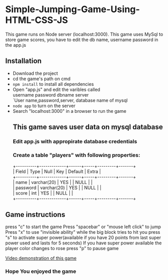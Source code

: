 # Simple-Jumping-Game-Using-HTML-CSS-JS
This game runs on Node server (localhost:3000).
This game uses MySql to store game scores, you have to edit the db name, username password in the app.js 

<h2>Installation</h2>
<ul>
<li>Download the project</li>
<li>cd the game's path on cmd</li>
<li><code>npm install</code> to install all dependencies</li>
<li>Open "app.js" and edit the varibles called <br>username password dbname server</br>`User name,password,server, database name of mysql</li>
<li><code>node app</code> to turn on the server</li>
<li>Search "localhost:3000" in a browser to run the game</li>

<h2> This game saves user data on mysql database</h2>
<h3>Edit app.js with appropirate database credentials</h3>
<h3>Create a table "players" with following properties:</h3>
+----------+-------------+------+-----+---------+-------+<br>
| Field    | Type        | Null | Key | Default | Extra | <br>
+----------+-------------+------+-----+---------+-------+ <br>
| name     | varchar(20) | YES  |     | NULL    |       | <br>
| password | varchar(20) | YES  |     | NULL    |       | <br>
| score    | int         | YES  |     | NULL    |       | <br>
+----------+-------------+------+-----+---------+-------+ <br>
</ul>
<h2>Game instructions</h2>
press "c" to start the game
Press "spacebar" or "mouse left click" to jump
Press "x" to use "invisible ability" while the big block tries to hit you
press "s" to activate super power(available if you have 20 points from last super power used and lasts for 5 seconds)
If you have super power available the player color changes to rose
press "p" to pause game

<a href="https://youtu.be/3UGwnw-BXYk">Video demonstration of this game</a>
<h3>Hope You enjoyed the game</h3>
